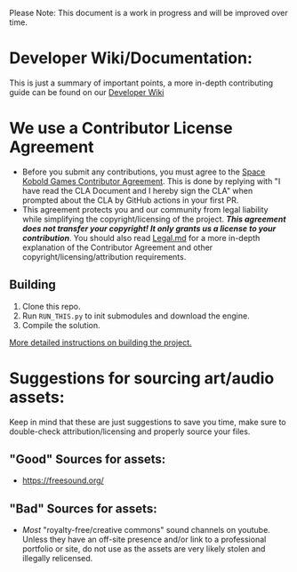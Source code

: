 Please Note: This document is a work in progress and will be improved over time.

# Developer Wiki/Documentation:
This is just a summary of important points, a more in-depth contributing guide can be found on our [Developer Wiki](https://devwiki.alpha-paradox.com/index.php/Guide:HowToContribute)

# We use a Contributor License Agreement
- Before you submit any contributions, you must agree to the [Space Kobold Games Contributor Agreement](https://gist.github.com/SpaceKoboldGames/a8f6b7a7d272cf949c60e0822cdf226e). This is done by replying with "I have read the CLA Document and I hereby sign the CLA" when prompted about the CLA by GitHub actions in your first PR.
- This agreement protects you and our community from legal liability while simplifying the copyright/licensing of the project. ***This agreement does not transfer your copyright! It only grants us a license to your contribution***. You should also read [Legal.md](https://github.com/Space-Kobold/Alpha-Paradox/blob/master/Legal.md) for a more in-depth explanation of the Contributor Agreement and other copyright/licensing/attribution requirements.

## Building

1. Clone this repo.
2. Run `RUN_THIS.py` to init submodules and download the engine.
3. Compile the solution.

[More detailed instructions on building the project.](https://docs.spacestation14.com/en/general-development/setup.html)

# Suggestions for sourcing art/audio assets:
Keep in mind that these are just suggestions to save you time, make sure to double-check attribution/licensing and properly source your files.
## "Good" Sources for assets:
- https://freesound.org/

## "Bad" Sources for assets:
- *Most* "royalty-free/creative commons" sound channels on youtube. Unless they have an off-site presence and/or link to a professional portfolio or site, do not use as the assets are very likely stolen and illegally relicensed.
